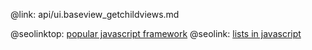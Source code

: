 @link: api/ui.baseview_getchildviews.md

@seolinktop: [popular javascript framework](https://webix.com)
@seolink: [lists in javascript](https://webix.com/widget/list/)